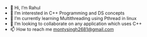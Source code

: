 - 👋 Hi, I’m Rahul
- 👀 I’m interested in C++ Programming and DS concepts
- 🌱 I’m currently learning Multithreading using Pthread in linux
- 💞️ I’m looking to collaborate on any application which uses C++
- 📫 How to reach me montysingh2681@gmail.com

<!---
MontySingh/MontySingh is a ✨ special ✨ repository because its `README.md` (this file) appears on your GitHub profile.
You can click the Preview link to take a look at your changes.
--->
